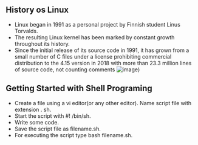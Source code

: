 ## History os Linux
- Linux began in 1991 as a personal project by Finnish student Linus Torvalds.
- The resulting Linux kernel has been marked by constant growth throughout its history. 
- Since the initial release of its source code in 1991, it has grown from a small number of C files under a license prohibiting commercial distribution to the 4.15 version in 2018 with more than 23.3 million lines of source code, not counting comments
![image](https://user-images.githubusercontent.com/102450747/160728198-97da57e3-d8ab-42ff-8572-efad21b53b3d.png))

## Getting Started with Shell Programing

- Create a file using a vi editor(or any other editor). Name script file with extension . sh.
- Start the script with #! /bin/sh.
- Write some code.
- Save the script file as filename.sh.
- For executing the script type bash filename.sh.








